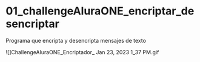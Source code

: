 # 01_challengeAluraONE_encriptar_desencriptar
Programa que encripta y desencripta mensajes de texto

![]ChallengeAluraONE_Encriptador_ Jan 23, 2023 1_37 PM.gif
